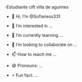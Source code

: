 -Estudiante cift villa de aguimes
- 👋 Hi, I’m @Sofianess331
- 👀 I’m interested in ...
- 🌱 I’m currently learning ...

- 💞️ I’m looking to collaborate on ...
- 📫 How to reach me ...
- 😄 Pronouns: ...
- ⚡ Fun fact: ...

<!---
Sofianess331/Sofianess331 is a ✨ special ✨ repository because its `README.md` (this file) appears on your GitHub profile.
You can click the Preview link to take a look at your changes.
--->

